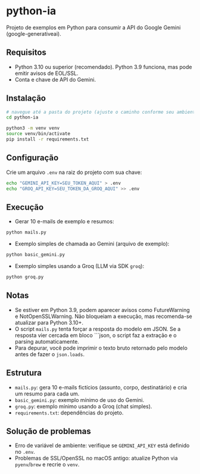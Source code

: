 # python-ia

Projeto de exemplos em Python para consumir a API do Google Gemini (google-generativeai).

## Requisitos
- Python 3.10 ou superior (recomendado). Python 3.9 funciona, mas pode emitir avisos de EOL/SSL.
- Conta e chave de API do Gemini.

## Instalação
```bash
# navegue até a pasta do projeto (ajuste o caminho conforme seu ambiente)
cd python-ia

python3 -m venv venv
source venv/bin/activate
pip install -r requirements.txt
```

## Configuração
Crie um arquivo `.env` na raiz do projeto com sua chave:
```bash
echo "GEMINI_API_KEY=SEU_TOKEN_AQUI" > .env
echo "GROQ_API_KEY=SEU_TOKEN_DA_GROQ_AQUI" >> .env
```

## Execução
- Gerar 10 e-mails de exemplo e resumos:
```bash
python mails.py
```

- Exemplo simples de chamada ao Gemini (arquivo de exemplo):
```bash
python basic_gemini.py
```

- Exemplo simples usando a Groq (LLM via SDK `groq`):
```bash
python groq.py
```

## Notas
- Se estiver em Python 3.9, podem aparecer avisos como FutureWarning e NotOpenSSLWarning. Não bloqueiam a execução, mas recomenda-se atualizar para Python 3.10+.
- O script `mails.py` tenta forçar a resposta do modelo em JSON. Se a resposta vier cercada em bloco ```json, o script faz a extração e o parsing automaticamente.
- Para depurar, você pode imprimir o texto bruto retornado pelo modelo antes de fazer o `json.loads`.

## Estrutura
- `mails.py`: gera 10 e-mails fictícios (assunto, corpo, destinatário) e cria um resumo para cada um.
- `basic_gemini.py`: exemplo mínimo de uso do Gemini.
- `groq.py`: exemplo mínimo usando a Groq (chat simples).
- `requirements.txt`: dependências do projeto.

## Solução de problemas
- Erro de variável de ambiente: verifique se `GEMINI_API_KEY` está definido no `.env`.
- Problemas de SSL/OpenSSL no macOS antigo: atualize Python via `pyenv`/`brew` e recrie o `venv`.
